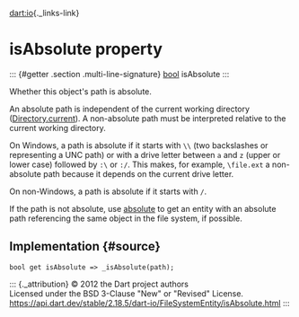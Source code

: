 [dart:io](../../dart-io/dart-io-library){._links-link}

isAbsolute property
===================

::: {#getter .section .multi-line-signature}
[bool](../../dart-core/bool-class) isAbsolute
:::

Whether this object\'s path is absolute.

An absolute path is independent of the current working directory
([Directory.current](../directory/current)). A non-absolute path must be
interpreted relative to the current working directory.

On Windows, a path is absolute if it starts with `\\` (two backslashes
or representing a UNC path) or with a drive letter between `a` and `z`
(upper or lower case) followed by `:\` or `:/`. This makes, for example,
`\file.ext` a non-absolute path because it depends on the current drive
letter.

On non-Windows, a path is absolute if it starts with `/`.

If the path is not absolute, use [absolute](absolute) to get an entity
with an absolute path referencing the same object in the file system, if
possible.

Implementation {#source}
--------------

``` {.language-dart data-language="dart"}
bool get isAbsolute => _isAbsolute(path);
```

::: {._attribution}
© 2012 the Dart project authors\
Licensed under the BSD 3-Clause \"New\" or \"Revised\" License.\
<https://api.dart.dev/stable/2.18.5/dart-io/FileSystemEntity/isAbsolute.html>
:::

